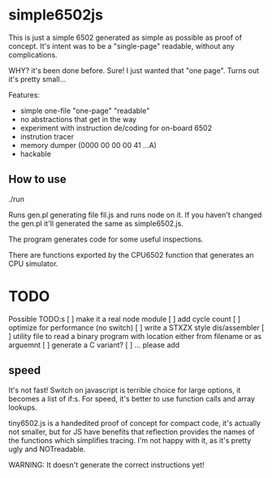 # simple6502js

This is just a simple 6502 generated as simple as possible as proof of concept. It's intent was to be a "single-page" readable, without any complications.

WHY? it's been done before. Sure! I just wanted that "one page". Turns out it's pretty small...

Features:
- simple one-file "one-page" "readable"
- no abstractions that get in the way
- experiment with instruction de/coding for on-board 6502
- instrution tracer
- memory dumper (0000  00 00 00 41  ...A)
- hackable

## How to use

   ./run

Runs gen.pl generating file fil.js and runs node on it. If you haven't changed the gen.pl it'll generated the same as simple6502.js.

The program generates code for some useful inspections.

There are functions exported by the CPU6502 function that generates an CPU simulator.

# TODO

Possible TODO:s
[ ] make it a real node module
[ ] add cycle count
[ ] optimize for performance (no switch)
[ ] write a STXZX style dis/assembler
[ ] utility file to read a binary program with location either from filename or as arguemnt
[ ] generate a C variant?
[ ] ... please add

## speed

It's not fast! Switch on javascript is terrible choice for large options, it becomes a list of if:s. For speed, it's better to use function calls and array lookups.

tiny6502.js is a handedited proof of concept for compact code, it's actually not smaller, but for JS have benefits that reflection provides the names of the functions which simplifies tracing. I'm not happy with it, as it's pretty ugly and NOTreadable.

WARNING: It doesn't generate the correct instructions yet!

